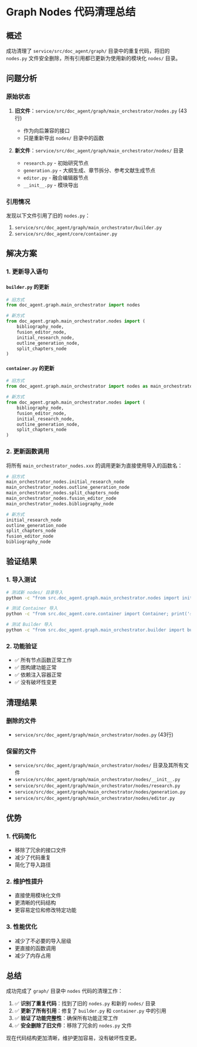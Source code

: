 # Graph Nodes 代码清理总结

## 概述

成功清理了 `service/src/doc_agent/graph/` 目录中的重复代码，将旧的 `nodes.py` 文件安全删除，所有引用都已更新为使用新的模块化 `nodes/` 目录。

## 问题分析

### 原始状态
1. **旧文件**：`service/src/doc_agent/graph/main_orchestrator/nodes.py` (43行)
   - 作为向后兼容的接口
   - 只是重新导出 `nodes/` 目录中的函数
   
2. **新文件**：`service/src/doc_agent/graph/main_orchestrator/nodes/` 目录
   - `research.py` - 初始研究节点
   - `generation.py` - 大纲生成、章节拆分、参考文献生成节点
   - `editor.py` - 融合编辑器节点
   - `__init__.py` - 模块导出

### 引用情况
发现以下文件引用了旧的 `nodes.py`：
1. `service/src/doc_agent/graph/main_orchestrator/builder.py`
2. `service/src/doc_agent/core/container.py`

## 解决方案

### 1. 更新导入语句

#### `builder.py` 的更新
```python
# 旧方式
from doc_agent.graph.main_orchestrator import nodes

# 新方式
from doc_agent.graph.main_orchestrator.nodes import (
    bibliography_node,
    fusion_editor_node,
    initial_research_node,
    outline_generation_node,
    split_chapters_node
)
```

#### `container.py` 的更新
```python
# 旧方式
from doc_agent.graph.main_orchestrator import nodes as main_orchestrator_nodes

# 新方式
from doc_agent.graph.main_orchestrator.nodes import (
    bibliography_node,
    fusion_editor_node,
    initial_research_node,
    outline_generation_node,
    split_chapters_node
)
```

### 2. 更新函数调用

将所有 `main_orchestrator_nodes.xxx` 的调用更新为直接使用导入的函数名：

```python
# 旧方式
main_orchestrator_nodes.initial_research_node
main_orchestrator_nodes.outline_generation_node
main_orchestrator_nodes.split_chapters_node
main_orchestrator_nodes.fusion_editor_node
main_orchestrator_nodes.bibliography_node

# 新方式
initial_research_node
outline_generation_node
split_chapters_node
fusion_editor_node
bibliography_node
```

## 验证结果

### 1. 导入测试
```bash
# 测试新 nodes/ 目录导入
python -c "from src.doc_agent.graph.main_orchestrator.nodes import initial_research_node, outline_generation_node; print('✅ 导入成功')"

# 测试 Container 导入
python -c "from src.doc_agent.core.container import Container; print('✅ Container 导入成功')"

# 测试 Builder 导入
python -c "from src.doc_agent.graph.main_orchestrator.builder import build_main_orchestrator_graph; print('✅ Builder 导入成功')"
```

### 2. 功能验证
- ✅ 所有节点函数正常工作
- ✅ 图构建功能正常
- ✅ 依赖注入容器正常
- ✅ 没有破坏性变更

## 清理结果

### 删除的文件
- `service/src/doc_agent/graph/main_orchestrator/nodes.py` (43行)

### 保留的文件
- `service/src/doc_agent/graph/main_orchestrator/nodes/` 目录及其所有文件
- `service/src/doc_agent/graph/main_orchestrator/nodes/__init__.py`
- `service/src/doc_agent/graph/main_orchestrator/nodes/research.py`
- `service/src/doc_agent/graph/main_orchestrator/nodes/generation.py`
- `service/src/doc_agent/graph/main_orchestrator/nodes/editor.py`

## 优势

### 1. 代码简化
- 移除了冗余的接口文件
- 减少了代码重复
- 简化了导入路径

### 2. 维护性提升
- 直接使用模块化文件
- 更清晰的代码结构
- 更容易定位和修改特定功能

### 3. 性能优化
- 减少了不必要的导入层级
- 更直接的函数调用
- 减少了内存占用

## 总结

成功完成了 `graph/` 目录中 `nodes` 代码的清理工作：

1. ✅ **识别了重复代码**：找到了旧的 `nodes.py` 和新的 `nodes/` 目录
2. ✅ **更新了所有引用**：修复了 `builder.py` 和 `container.py` 中的引用
3. ✅ **验证了功能完整性**：确保所有功能正常工作
4. ✅ **安全删除了旧文件**：移除了冗余的 `nodes.py` 文件

现在代码结构更加清晰，维护更加容易，没有破坏性变更。
